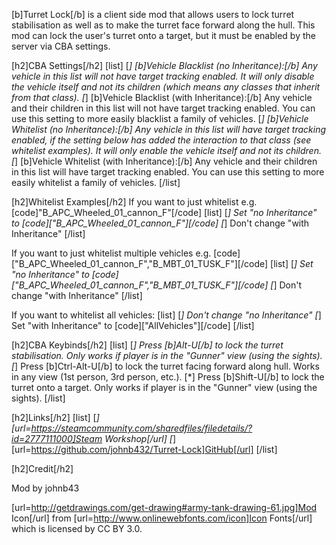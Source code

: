 [b]Turret Lock[/b] is a client side mod that allows users to lock turret stabilisation as well as to make the turret face forward along the hull.
This mod can lock the user's turret onto a target, but it must be enabled by the server via CBA settings.

[h2]CBA Settings[/h2]
[list]
[*] [b]Vehicle Blacklist (no Inheritance):[/b] Any vehicle in this list will not have target tracking enabled. It will only disable the vehicle itself and not its children (which means any classes that inherit from that class).
[*] [b]Vehicle Blacklist (with Inheritance):[/b] Any vehicle and their children in this list will not have target tracking enabled. You can use this setting to more easily blacklist a family of vehicles.
[*] [b]Vehicle Whitelist (no Inheritance):[/b] Any vehicle in this list will have target tracking enabled, if the setting below has added the interaction to that class (see whitelist examples). It will only enable the vehicle itself and not its children.
[*] [b]Vehicle Whitelist (with Inheritance):[/b] Any vehicle and their children in this list will have target tracking enabled. You can use this setting to more easily whitelist a family of vehicles.
[/list]

[h2]Whitelist Examples[/h2]
If you want to just whitelist e.g. [code]"B_APC_Wheeled_01_cannon_F"[/code]
[list]
[*] Set "no Inheritance" to [code]["B_APC_Wheeled_01_cannon_F"][/code]
[*] Don't change "with Inheritance"
[/list]

If you want to just whitelist multiple vehicles e.g. [code]["B_APC_Wheeled_01_cannon_F","B_MBT_01_TUSK_F"][/code]
[list]
[*] Set "no Inheritance" to [code]["B_APC_Wheeled_01_cannon_F","B_MBT_01_TUSK_F"][/code]
[*] Don't change "with Inheritance"
[/list]

If you want to whitelist all vehicles:
[list]
[*] Don't change "no Inheritance"
[*] Set "with Inheritance" to [code]["AllVehicles"][/code]
[/list]

[h2]CBA Keybinds[/h2]
[list]
[*] Press [b]Alt-U[/b] to lock the turret stabilisation. Only works if player is in the "Gunner" view (using the sights).
[*] Press [b]Ctrl-Alt-U[/b] to lock the turret facing forward along hull. Works in any view (1st person, 3rd person, etc.).
[*] Press [b]Shift-U[/b] to lock the turret onto a target. Only works if player is in the "Gunner" view (using the sights).
[/list]

[h2]Links[/h2]
[list]
[*] [url=https://steamcommunity.com/sharedfiles/filedetails/?id=2777111000]Steam Workshop[/url]
[*] [url=https://github.com/johnb432/Turret-Lock]GitHub[/url]
[/list]

[h2]Credit[/h2]

Mod by johnb43

[url=http://getdrawings.com/get-drawing#army-tank-drawing-61.jpg]Mod Icon[/url] from [url=http://www.onlinewebfonts.com/icon]Icon Fonts[/url] which is licensed by CC BY 3.0.
